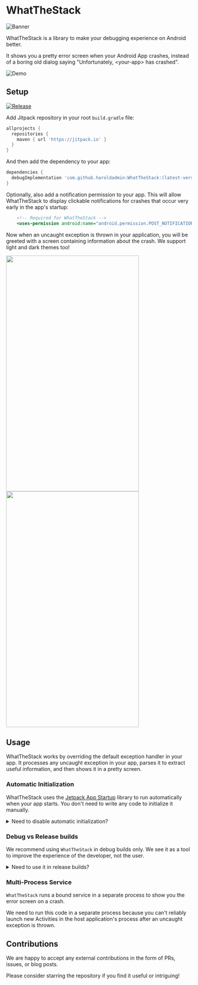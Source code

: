 # WhatTheStack

![Banner](media/repo-banner.png)

WhatTheStack is a library to make your debugging experience on Android better.

It shows you a pretty error screen when your Android App crashes, instead of a boring old dialog saying "Unfortunately, \<your-app\> has crashed".

![Demo](media/demo.gif)

## Setup

[![Release](https://jitpack.io/v/haroldadmin/WhatTheStack.svg)](https://jitpack.io/#haroldadmin/WhatTheStack)

Add Jitpack repository in your root `build.gradle` file:

```groovy
allprojects {
  repositories {
    maven { url 'https://jitpack.io' }
  }
}
```

And then add the dependency to your app:

```groovy
dependencies {
  debugImplementation 'com.github.haroldadmin:WhatTheStack:(latest-version)'
}
```

Optionally, also add a notification permission to your app. This will allow WhatTheStack to display
clickable notifications for crashes that occur very early in the app's startup:

```xml
    <!-- Required for WhatTheStack -->
    <uses-permission android:name="android.permission.POST_NOTIFICATIONS" />
```

Now when an uncaught exception is thrown in your application, you will be greeted with a screen containing information about the crash. We support light and dark themes too!

<img src="media/screenshot-dark.png" width="360px" height="640px"/>
<img src="media/screenshot-light.png" width="360px" height="640px"/>

## Usage

WhatTheStack works by overriding the default exception handler in your app. It processes any uncaught exception in your app, parses it to extract useful information, and then shows it in a pretty screen.

### Automatic Initialization

WhatTheStack uses the [Jetpack App Startup](https://developer.android.com/topic/libraries/app-startup) library to run automatically when your app starts. You don't need to write any code to initialize it manually.

<details>
  <summary>Need to disable automatic initialization?</summary>
  If you want to disable automatic startup, add the following lines to your Manifest file:

  ```xml
  <provider
    android:name="androidx.startup.InitializationProvider"
    android:authorities="${applicationId}.androidx-startup"
    android:exported="false"
    tools:node="merge">
    <meta-data  android:name="com.haroldadmin.whatthestack.WhatTheStackInitializer"
      android:value="androidx.startup"
        tools:node="remove"/>
  </provider>
  ```
</details>

### Debug vs Release builds

We recommend using `WhatTheStack` in debug builds only. We see it as a tool to improve the experience of the developer, not the user.

<details>
<summary>Need to use it in release builds?</summary>
If you want to use WhatTheStack in release builds, replace the `debugImplementation` dependency with `implementation'.

```diff
dependencies {
-  debugImplementation 'com.github.haroldadmin:WhatTheStack:(latest-version)'
+  implementation 'com.github.haroldadmin:WhatTheStack:(latest-version)'
}'
```

The library ships with Proguard rules to ensure that it works correctly even after minification.
</details>

### Multi-Process Service

`WhatTheStack` runs a bound service in a separate process to show you the error screen on a crash.

We need to run this code in a separate process because you can't reliably launch new Activities
in the host application's process after an uncaught exception is thrown.



## Contributions

We are happy to accept any external contributions in the form of PRs, issues, or blog posts. 

Please consider starring the repository if you find it useful or intriguing!
